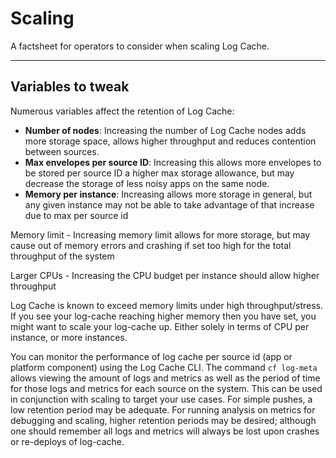 # Scaling

A factsheet for operators to consider when scaling Log Cache.

---

## Variables to tweak

Numerous variables affect the retention of Log Cache:

* **Number of nodes**: Increasing the number of Log Cache nodes adds more storage space, allows higher throughput and reduces contention between sources.
* **Max envelopes per source ID**: Increasing this allows more envelopes to be stored per source ID a higher max storage allowance, but may decrease the storage of less noisy apps on the same node.
* **Memory per instance**: Increasing allows more storage in general, but any given instance may not be able to take advantage of that increase due to max per source id

Memory limit - Increasing memory limit allows for more storage, but may cause out of memory errors and crashing if set too high for the total throughput of the system

Larger CPUs - Increasing the CPU budget per instance should allow higher throughput

Log Cache is known to exceed memory limits under high throughput/stress. If you see your log-cache reaching higher memory
then you have set, you might want to scale your log-cache up. Either solely in terms of CPU per instance, or more instances.

You can monitor the performance of log cache per source id (app or platform component) using the Log Cache CLI. The command `cf log-meta` allows viewing
the amount of logs and metrics as well as the period of time for those logs and metrics for each source on the system. This can be used in conjunction with scaling
to target your use cases. For simple pushes, a low retention period may be adequate. For running analysis on metrics for debugging and scaling, higher retention
periods may be desired; although one should remember all logs and metrics will always be lost upon crashes or re-deploys of log-cache.
